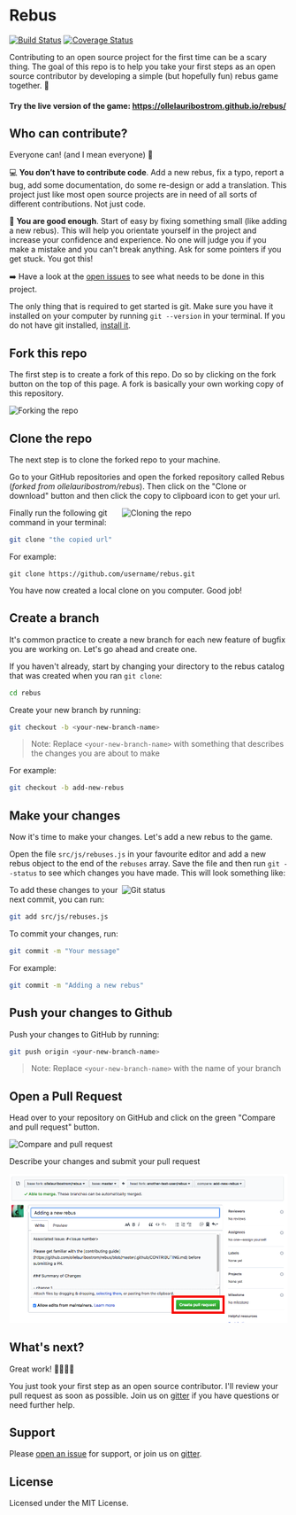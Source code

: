 # Rebus

[![Build Status](https://travis-ci.org/ollelauribostrom/rebus.svg?branch=master)](https://travis-ci.org/ollelauribostrom/rebus)
[![Coverage Status](https://coveralls.io/repos/github/ollelauribostrom/rebus/badge.svg?branch=master)](https://coveralls.io/github/ollelauribostrom/rebus?branch=master)

Contributing to an open source project for the first time can be a scary thing. The goal of this repo is to help you take your first steps as an open source contributor by developing a simple (but hopefully fun) rebus game together. 💖

#### Try the live version of the game: https://ollelauribostrom.github.io/rebus/

## Who can contribute?

Everyone can! (and I mean everyone) 💫

💻 **You don’t have to contribute code**. Add a new rebus, fix a typo, report a bug, add some documentation, do some re-design or add a translation. This project just like most open source projects are in need of all sorts of different contributions. Not just code.

🌟 **You are good enough**. Start of easy by fixing something small (like adding a new rebus). This will help you orientate yourself in the project and increase your confidence and experience. No one will judge you if you make a mistake and you can't break anything. Ask for some pointers if you get stuck. You got this!

➡️ Have a look at the [open issues](https://github.com/ollelauribostrom/rebus/issues) to see what needs to be done in this project.

The only thing that is required to get started is git. Make sure you have it installed on your computer by running `git --version` in your terminal. If you do not have git installed, [install it](https://help.github.com/articles/set-up-git/).

## Fork this repo

The first step is to create a fork of this repo. Do so by clicking on the fork button on the top of this page. A fork is basically your own working copy of this repository.

![Forking the repo](.github/fork.png)

## Clone the repo

The next step is to clone the forked repo to your machine.

Go to your GitHub repositories and open the forked repository called Rebus (_forked from ollelauribostrom/rebus_). Then click on the "Clone or download" button and then click the copy to clipboard icon to get your url.

<img align="right" width="300" src=".github/clone.png" alt="Cloning the repo" />

Finally run the following git command in your terminal:

```sh
git clone "the copied url"
```

For example:

```
git clone https://github.com/username/rebus.git
```

You have now created a local clone on you computer. Good job!

## Create a branch

It's common practice to create a new branch for each new feature of bugfix you are working on. Let's go ahead and create one.

If you haven't already, start by changing your directory to the rebus catalog that was created when you ran `git clone`:

```sh
cd rebus
```

Create your new branch by running:

```sh
git checkout -b <your-new-branch-name>
```

> Note: Replace `<your-new-branch-name>` with something that describes the changes you are about to make

For example:

```sh
git checkout -b add-new-rebus
```

## Make your changes

Now it's time to make your changes. Let's add a new rebus to the game.

Open the file `src/js/rebuses.js` in your favourite editor and add a new rebus object to the end of the `rebuses` array. Save the file and then run `git --status` to see which changes you have made. This will look something like:

<img align="right" width="300" src=".github/status.png" alt="Git status" />

To add these changes to your next commit, you can run:

```sh
git add src/js/rebuses.js
```

To commit your changes, run:

```sh
git commit -m "Your message"
```

For example:

```sh
git commit -m "Adding a new rebus"
```

## Push your changes to Github

Push your changes to GitHub by running:

```sh
git push origin <your-new-branch-name>
```

> Note: Replace `<your-new-branch-name>` with the name of your branch

## Open a Pull Request

Head over to your repository on GitHub and click on the green "Compare and pull request" button.

![Compare and pull request](.github/pr.png)

Describe your changes and submit your pull request

![Submit pull request](.github/pr2.png)

## What's next?

Great work! 🎉🎉🎉🎉

You just took your first step as an open source contributor. I'll review your pull request as soon as possible. Join us on [gitter](https://gitter.im/rebus-contributors/Lobby) if you have questions or need further help.

## Support

Please [open an issue](https://github.com/ollelauribostrom/rebus/issues/new) for support, or join us on [gitter](https://gitter.im/rebus-contributors/Lobby).

## License

Licensed under the MIT License.